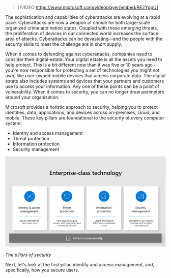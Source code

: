 
> [!VIDEO https://www.microsoft.com/videoplayer/embed/RE2YppU]

The sophistication and capabilities of cyberattacks are evolving at a rapid pace. Cyberattacks are now a weapon of choice for both large-scale organized crime and nation states. Coupled with these emerging threats, the proliferation of devices in our connected world increases the surface area of attacks. Cyberattacks can be devastating—and the people with the security skills to meet the challenge are in short supply. 



When it comes to defending against cyberattacks, companies need to consider their digital estate. Your digital estate is all the assets you need to help protect. This is a bit different now than it was five or 10 years ago - you're now responsible for protecting a set of technologies you might not own, like user-owned mobile devices that access corporate data. The digital estate also includes systems and devices that your partners and customers use to access your information. Any one of these points can be a point of vulnerability. When it comes to security, you can no longer draw perimeters around your organization. 

Microsoft provides a holistic approach to security, helping you to protect identities, data, applications, and devices across on-premises, cloud, and mobile. These key pillars are foundational to the security of every computer system:

- Identity and access management
- Threat protection
- Information protection
- Security management


![Key security pillars](../media/3-key-pillars.png)

*The pillars of security*


Next, let's look at the first pillar, identity and access management, and, specifically, how you secure users.